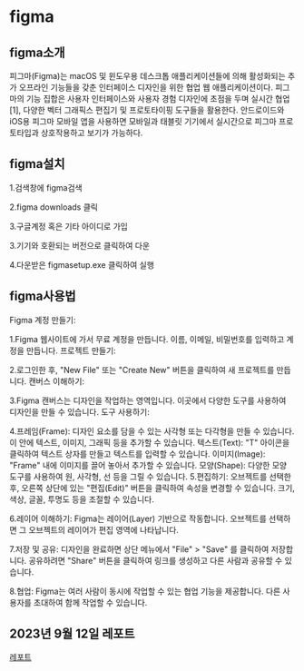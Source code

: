 # figma


##  figma소개
피그마(Figma)는 macOS 및 윈도우용 데스크톱 애플리케이션들에 의해 활성화되는 추가 오프라인 기능들을 갖춘 인터페이스 디자인을 위한 협업 웹 애플리케이션이다. 
피그마의 기능 집합은 사용자 인터페이스와 사용자 경험 디자인에 초점을 두며 실시간 협업[1], 다양한 벡터 그래픽스 편집기 및 프로토타이핑 도구들을 활용한다. 
안드로이드와 iOS용 피그마 모바일 앱을 사용하면 모바일과 태블릿 기기에서 실시간으로 피그마 프로토타입과 상호작용하고 보기가 가능하다.



##  figma설치
1.검색창에 figma검색

2.figma downloads 클릭

3.구글계정 혹은 기타 아이디로 가입

3.기기와 호환되는 버전으로 클릭하여 다운

4.다운받은 figmasetup.exe 클릭하여 실행



##  figma사용법
Figma 계정 만들기:

1.Figma 웹사이트에 가서 무료 계정을 만듭니다.
  이름, 이메일, 비밀번호를 입력하고 계정을 만듭니다.
  프로젝트 만들기:

2.로그인한 후, "New File" 또는 "Create New" 버튼을 클릭하여 새 프로젝트를 만듭니다.
  캔버스 이해하기:

3.Figma 캔버스는 디자인을 작업하는 영역입니다. 이곳에서 다양한 도구를 사용하여 디자인을 만들 수 있습니다.
  도구 사용하기:

4.프레임(Frame): 디자인 요소를 담을 수 있는 사각형 또는 다각형을 만들 수 있습니다. 이 안에 텍스트, 이미지, 그래픽 등을 추가할 수 있습니다.
  텍스트(Text): "T" 아이콘을 클릭하여 텍스트 상자를 만들고 텍스트를 입력할 수 있습니다.
  이미지(Image): "Frame" 내에 이미지를 끌어 놓아서 추가할 수 있습니다.
  모양(Shape): 다양한 모양 도구를 사용하여 원, 사각형, 선 등을 그릴 수 있습니다.
5.편집하기:
  오브젝트를 선택한 후, 오른쪽 상단에 있는 "편집(Edit)" 버튼을 클릭하여 속성을 변경할 수 있습니다. 크기, 색상, 글꼴, 투명도 등을 조절할 수 있습니다.
  
6.레이어 이해하기:
  Figma는 레이어(Layer) 기반으로 작동합니다. 오브젝트를 선택하면 그 오브젝트의 레이어가 편집 영역에 나타납니다.

7.저장 및 공유:
  디자인을 완료하면 상단 메뉴에서 "File" > "Save" 를 클릭하여 저장합니다.
  공유하려면 "Share" 버튼을 클릭하여 링크를 생성하고 다른 사람과 공유할 수 있습니다.

8.협업:
  Figma는 여러 사람이 동시에 작업할 수 있는 협업 기능을 제공합니다. 다른 사용자를 초대하여 함께 작업할 수 있습니다.

##  2023년 9월 12일 레포트
[레포트](0912/1st_rep/index.html)




